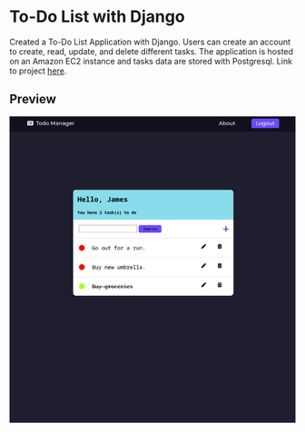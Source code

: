# To-Do List with Django
Created a To-Do List Application with Django. Users can create an account to create, read, update, and delete different tasks. The application is hosted on an Amazon EC2 instance and tasks data are stored with Postgresql. Link to project [here](#).

## Preview


![](./src/screenshot.png)